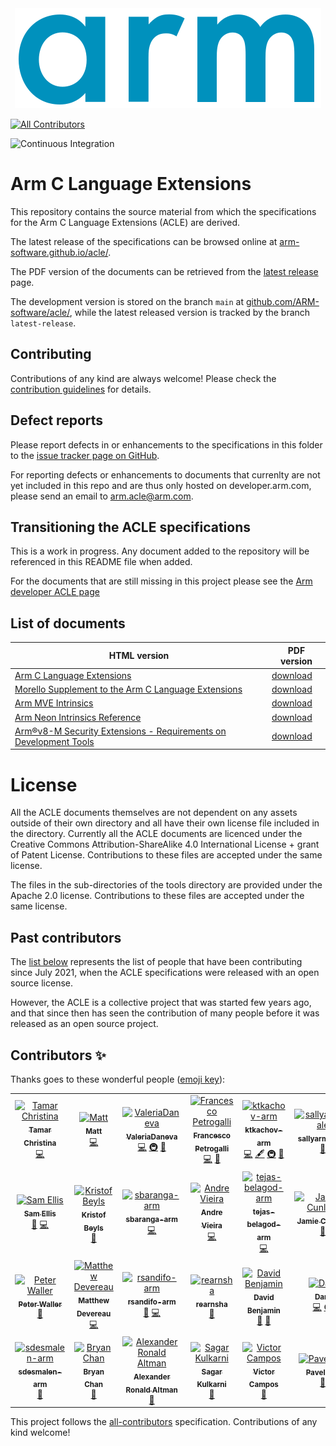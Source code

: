 <!-- SPDX-FileCopyrightText: Copyright 2021-2022 Arm Limited and/or its affiliates <open-source-office@arm.com> -->
<!-- CC-BY-SA-4.0 AND Apache-Patent-License -->
<!-- See LICENSE.md file for details -->
<div align="center">
   <img id="index_logo" src="Arm_logo_blue_RGB.svg" />
</div>

<!-- ALL-CONTRIBUTORS-BADGE:START - Do not remove or modify this section -->
[![All Contributors](https://img.shields.io/badge/all_contributors-28-orange.svg?style=flat-square)](#contributors-)
<!-- ALL-CONTRIBUTORS-BADGE:END -->
![Continuous Integration](https://github.com/ARM-software/acle/actions/workflows/ci.yml/badge.svg)

# Arm C Language Extensions

This repository contains the source material from which the
specifications for the Arm C Language Extensions (ACLE) are derived.

The latest release of the specifications can be browsed online at
[arm-software.github.io/acle/](https://arm-software.github.io/acle/).

The PDF version of the documents can be retrieved from the [latest
release](https://github.com/ARM-software/acle/releases/latest) page.

The development version is stored on the branch `main` at
[github.com/ARM-software/acle/](https://github.com/ARM-software/acle/),
while the latest released version is tracked by the branch
`latest-release`.

## Contributing

Contributions of any kind are always welcome! Please check the
[contribution guidelines](CONTRIBUTING.md) for details.

## Defect reports

Please report defects in or enhancements to the specifications in this folder to
the [issue tracker page on
GitHub](https://github.com/ARM-software/acle/issues).

For reporting defects or enhancements to documents that currenlty are not yet
included in this repo and are thus only hosted on developer.arm.com, please send
an email to arm.acle@arm.com.

## Transitioning the ACLE specifications

This is a work in progress. Any document added to the repository will
be referenced in this README file when added.

For the documents that are still missing in this project please see
the [Arm developer ACLE
page](https://developer.arm.com/architectures/system-architectures/software-standards/acle)


## List of documents

HTML version                                                                                                  | PDF version
---                                                                                                           | ---
[Arm C Language Extensions](https://arm-software.github.io/acle/main/)                                        | [download](https://github.com/ARM-software/acle/releases/latest)
[Morello Supplement to the Arm C Language Extensions](https://arm-software.github.io/acle/morello/)           | [download](https://github.com/ARM-software/acle/releases/latest)
[Arm MVE Intrinsics](https://arm-software.github.io/acle/mve_intrinsics/)                                     | [download](https://github.com/ARM-software/acle/releases/latest)
[Arm Neon Intrinsics Reference](https://arm-software.github.io/acle/neon_intrinsics/)                         | [download](https://github.com/ARM-software/acle/releases/latest)
[Arm®v8-M Security Extensions - Requirements on Development Tools](https://arm-software.github.io/acle/cmse/) | [download](https://github.com/ARM-software/acle/releases/latest)

# License

All the ACLE documents themselves are not dependent on any assets
outside of their own directory and all have their own license file
included in the directory. Currently all the ACLE documents are
licenced under the Creative Commons Attribution-ShareAlike 4.0
International License + grant of Patent License. Contributions to
these files are accepted under the same license.

The files in the sub-directories of the tools directory are provided
under the Apache 2.0 license. Contributions to these files are
accepted under the same license.

## Past contributors

The [list below](#contributors) represents the list of people that
have been contributing since July 2021, when the ACLE specifications
were released with an open source license.

However, the ACLE is a collective project that was started few years
ago, and that since then has seen the contribution of many people
before it was released as an open source project.

## Contributors ✨

Thanks goes to these wonderful people ([emoji key](https://allcontributors.org/docs/en/emoji-key)):

<!-- ALL-CONTRIBUTORS-LIST:START - Do not remove or modify this section -->
<!-- prettier-ignore-start -->
<!-- markdownlint-disable -->
<table>
  <tbody>
    <tr>
      <td align="center"><a href="https://github.com/TamarChristinaArm"><img src="https://avatars.githubusercontent.com/u/48126768?v=4?s=100" width="100px;" alt="Tamar Christina"/><br /><sub><b>Tamar Christina</b></sub></a><br /><a href="https://github.com/ARM-software/acle/commits?author=TamarChristinaArm" title="Code">💻</a></td>
      <td align="center"><a href="https://github.com/MattPD"><img src="https://avatars.githubusercontent.com/u/130135?v=4?s=100" width="100px;" alt="Matt"/><br /><sub><b>Matt</b></sub></a><br /><a href="https://github.com/ARM-software/acle/commits?author=MattPD" title="Code">💻</a></td>
      <td align="center"><a href="https://github.com/ValeriaDaneva"><img src="https://avatars.githubusercontent.com/u/90907783?v=4?s=100" width="100px;" alt="ValeriaDaneva"/><br /><sub><b>ValeriaDaneva</b></sub></a><br /><a href="https://github.com/ARM-software/acle/commits?author=ValeriaDaneva" title="Code">💻</a> <a href="#infra-ValeriaDaneva" title="Infrastructure (Hosting, Build-Tools, etc)">🚇</a> <a href="https://github.com/ARM-software/acle/pulls?q=is%3Apr+reviewed-by%3AValeriaDaneva" title="Reviewed Pull Requests">👀</a></td>
      <td align="center"><a href="http://tubafranz.me/"><img src="https://avatars.githubusercontent.com/u/25690309?v=4?s=100" width="100px;" alt="Francesco Petrogalli"/><br /><sub><b>Francesco Petrogalli</b></sub></a><br /><a href="https://github.com/ARM-software/acle/commits?author=fpetrogalli" title="Code">💻</a> <a href="https://github.com/ARM-software/acle/pulls?q=is%3Apr+reviewed-by%3Afpetrogalli" title="Reviewed Pull Requests">👀</a></td>
      <td align="center"><a href="https://github.com/ktkachov-arm"><img src="https://avatars.githubusercontent.com/u/74917949?v=4?s=100" width="100px;" alt="ktkachov-arm"/><br /><sub><b>ktkachov-arm</b></sub></a><br /><a href="https://github.com/ARM-software/acle/commits?author=ktkachov-arm" title="Code">💻</a> <a href="#content-ktkachov-arm" title="Content">🖋</a> <a href="#infra-ktkachov-arm" title="Infrastructure (Hosting, Build-Tools, etc)">🚇</a> <a href="https://github.com/ARM-software/acle/pulls?q=is%3Apr+reviewed-by%3Aktkachov-arm" title="Reviewed Pull Requests">👀</a></td>
      <td align="center"><a href="https://github.com/sallyarmneale"><img src="https://avatars.githubusercontent.com/u/56446080?v=4?s=100" width="100px;" alt="sallyarmneale"/><br /><sub><b>sallyarmneale</b></sub></a><br /><a href="https://github.com/ARM-software/acle/pulls?q=is%3Apr+reviewed-by%3Asallyarmneale" title="Reviewed Pull Requests">👀</a></td>
      <td align="center"><a href="https://github.com/statham-arm"><img src="https://avatars.githubusercontent.com/u/54840944?v=4?s=100" width="100px;" alt="Simon Tatham"/><br /><sub><b>Simon Tatham</b></sub></a><br /><a href="https://github.com/ARM-software/acle/pulls?q=is%3Apr+reviewed-by%3Astatham-arm" title="Reviewed Pull Requests">👀</a></td>
    </tr>
    <tr>
      <td align="center"><a href="https://github.com/sam-ellis"><img src="https://avatars.githubusercontent.com/u/6695726?v=4?s=100" width="100px;" alt="Sam Ellis"/><br /><sub><b>Sam Ellis</b></sub></a><br /><a href="https://github.com/ARM-software/acle/pulls?q=is%3Apr+reviewed-by%3Asam-ellis" title="Reviewed Pull Requests">👀</a> <a href="https://github.com/ARM-software/acle/commits?author=sam-ellis" title="Code">💻</a></td>
      <td align="center"><a href="https://github.com/kbeyls"><img src="https://avatars.githubusercontent.com/u/19591946?v=4?s=100" width="100px;" alt="Kristof Beyls"/><br /><sub><b>Kristof Beyls</b></sub></a><br /><a href="https://github.com/ARM-software/acle/pulls?q=is%3Apr+reviewed-by%3Akbeyls" title="Reviewed Pull Requests">👀</a></td>
      <td align="center"><a href="https://github.com/sbaranga-arm"><img src="https://avatars.githubusercontent.com/u/24250117?v=4?s=100" width="100px;" alt="sbaranga-arm"/><br /><sub><b>sbaranga-arm</b></sub></a><br /><a href="https://github.com/ARM-software/acle/commits?author=sbaranga-arm" title="Code">💻</a></td>
      <td align="center"><a href="https://github.com/avieira-arm"><img src="https://avatars.githubusercontent.com/u/68072104?v=4?s=100" width="100px;" alt="Andre Vieira"/><br /><sub><b>Andre Vieira</b></sub></a><br /><a href="https://github.com/ARM-software/acle/commits?author=avieira-arm" title="Code">💻</a></td>
      <td align="center"><a href="https://github.com/tejas-belagod-arm"><img src="https://avatars.githubusercontent.com/u/92718852?v=4?s=100" width="100px;" alt="tejas-belagod-arm"/><br /><sub><b>tejas-belagod-arm</b></sub></a><br /><a href="https://github.com/ARM-software/acle/commits?author=tejas-belagod-arm" title="Code">💻</a></td>
      <td align="center"><a href="https://github.com/JamieCunliffe"><img src="https://avatars.githubusercontent.com/u/29557119?v=4?s=100" width="100px;" alt="Jamie Cunliffe"/><br /><sub><b>Jamie Cunliffe</b></sub></a><br /><a href="https://github.com/ARM-software/acle/issues?q=author%3AJamieCunliffe" title="Bug reports">🐛</a></td>
      <td align="center"><a href="https://github.com/georges-arm"><img src="https://avatars.githubusercontent.com/u/93212071?v=4?s=100" width="100px;" alt="George Steed"/><br /><sub><b>George Steed</b></sub></a><br /><a href="https://github.com/ARM-software/acle/commits?author=georges-arm" title="Code">💻</a> <a href="https://github.com/ARM-software/acle/pulls?q=is%3Apr+reviewed-by%3Ageorges-arm" title="Reviewed Pull Requests">👀</a></td>
    </tr>
    <tr>
      <td align="center"><a href="https://github.com/peterwaller-arm"><img src="https://avatars.githubusercontent.com/u/52030119?v=4?s=100" width="100px;" alt="Peter Waller"/><br /><sub><b>Peter Waller</b></sub></a><br /><a href="https://github.com/ARM-software/acle/pulls?q=is%3Apr+reviewed-by%3Apeterwaller-arm" title="Reviewed Pull Requests">👀</a></td>
      <td align="center"><a href="https://github.com/MDevereau"><img src="https://avatars.githubusercontent.com/u/81567778?v=4?s=100" width="100px;" alt="Matthew Devereau"/><br /><sub><b>Matthew Devereau</b></sub></a><br /><a href="https://github.com/ARM-software/acle/commits?author=MDevereau" title="Code">💻</a></td>
      <td align="center"><a href="https://github.com/rsandifo-arm"><img src="https://avatars.githubusercontent.com/u/28043039?v=4?s=100" width="100px;" alt="rsandifo-arm"/><br /><sub><b>rsandifo-arm</b></sub></a><br /><a href="https://github.com/ARM-software/acle/pulls?q=is%3Apr+reviewed-by%3Arsandifo-arm" title="Reviewed Pull Requests">👀</a> <a href="https://github.com/ARM-software/acle/commits?author=rsandifo-arm" title="Code">💻</a></td>
      <td align="center"><a href="https://github.com/rearnsha"><img src="https://avatars.githubusercontent.com/u/57798236?v=4?s=100" width="100px;" alt="rearnsha"/><br /><sub><b>rearnsha</b></sub></a><br /><a href="https://github.com/ARM-software/acle/pulls?q=is%3Apr+reviewed-by%3Arearnsha" title="Reviewed Pull Requests">👀</a></td>
      <td align="center"><a href="https://davidben.net"><img src="https://avatars.githubusercontent.com/u/109690?v=4?s=100" width="100px;" alt="David Benjamin"/><br /><sub><b>David Benjamin</b></sub></a><br /><a href="https://github.com/ARM-software/acle/issues?q=author%3Adavidben" title="Bug reports">🐛</a> <a href="https://github.com/ARM-software/acle/pulls?q=is%3Apr+reviewed-by%3Adavidben" title="Reviewed Pull Requests">👀</a></td>
      <td align="center"><a href="https://github.com/DanielKristofKiss"><img src="https://avatars.githubusercontent.com/u/4526629?v=4?s=100" width="100px;" alt="Dani"/><br /><sub><b>Dani</b></sub></a><br /><a href="https://github.com/ARM-software/acle/commits?author=DanielKristofKiss" title="Code">💻</a> <a href="#infra-DanielKristofKiss" title="Infrastructure (Hosting, Build-Tools, etc)">🚇</a></td>
      <td align="center"><a href="https://github.com/stuij"><img src="https://avatars.githubusercontent.com/u/192309?v=4?s=100" width="100px;" alt="Ties Stuij"/><br /><sub><b>Ties Stuij</b></sub></a><br /><a href="https://github.com/ARM-software/acle/pulls?q=is%3Apr+reviewed-by%3Astuij" title="Reviewed Pull Requests">👀</a></td>
    </tr>
    <tr>
      <td align="center"><a href="https://github.com/sdesmalen-arm"><img src="https://avatars.githubusercontent.com/u/36851054?v=4?s=100" width="100px;" alt="sdesmalen-arm"/><br /><sub><b>sdesmalen-arm</b></sub></a><br /><a href="https://github.com/ARM-software/acle/pulls?q=is%3Apr+reviewed-by%3Asdesmalen-arm" title="Reviewed Pull Requests">👀</a></td>
      <td align="center"><a href="https://github.com/bryanpkc"><img src="https://avatars.githubusercontent.com/u/7143326?v=4?s=100" width="100px;" alt="Bryan Chan"/><br /><sub><b>Bryan Chan</b></sub></a><br /><a href="https://github.com/ARM-software/acle/pulls?q=is%3Apr+reviewed-by%3Abryanpkc" title="Reviewed Pull Requests">👀</a></td>
      <td align="center"><a href="https://pthariensflame.wordpress.com"><img src="https://avatars.githubusercontent.com/u/1847577?v=4?s=100" width="100px;" alt="Alexander Ronald Altman"/><br /><sub><b>Alexander Ronald Altman</b></sub></a><br /><a href="https://github.com/ARM-software/acle/pulls?q=is%3Apr+reviewed-by%3Apthariensflame" title="Reviewed Pull Requests">👀</a></td>
      <td align="center"><a href="https://github.com/sagarkulkarni19"><img src="https://avatars.githubusercontent.com/u/24480535?v=4?s=100" width="100px;" alt="Sagar Kulkarni"/><br /><sub><b>Sagar Kulkarni</b></sub></a><br /><a href="https://github.com/ARM-software/acle/pulls?q=is%3Apr+reviewed-by%3Asagarkulkarni19" title="Reviewed Pull Requests">👀</a></td>
      <td align="center"><a href="https://www.linkedin.com/in/vhscampos"><img src="https://avatars.githubusercontent.com/u/3412620?v=4?s=100" width="100px;" alt="Victor Campos"/><br /><sub><b>Victor Campos</b></sub></a><br /><a href="https://github.com/ARM-software/acle/commits?author=vhscampos" title="Documentation">📖</a></td>
      <td align="center"><a href="https://github.com/ilinpv"><img src="https://avatars.githubusercontent.com/u/61020334?v=4?s=100" width="100px;" alt="Pavel Iliin"/><br /><sub><b>Pavel Iliin</b></sub></a><br /><a href="https://github.com/ARM-software/acle/pulls?q=is%3Apr+reviewed-by%3Ailinpv" title="Reviewed Pull Requests">👀</a></td>
      <td align="center"><a href="https://lenary.co.uk"><img src="https://avatars.githubusercontent.com/u/14548?v=4?s=100" width="100px;" alt="Sam Elliott"/><br /><sub><b>Sam Elliott</b></sub></a><br /><a href="https://github.com/ARM-software/acle/pulls?q=is%3Apr+reviewed-by%3Alenary" title="Reviewed Pull Requests">👀</a> <a href="https://github.com/ARM-software/acle/commits?author=lenary" title="Code">💻</a></td>
    </tr>
  </tbody>
</table>

<!-- markdownlint-restore -->
<!-- prettier-ignore-end -->

<!-- ALL-CONTRIBUTORS-LIST:END -->

This project follows the [all-contributors](https://github.com/all-contributors/all-contributors) specification. Contributions of any kind welcome!
